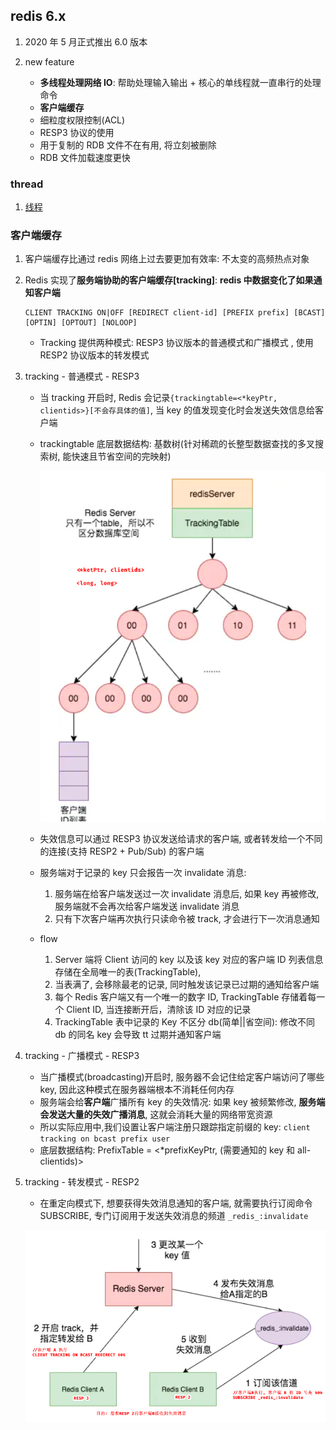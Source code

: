 ## redis 6.x

1. 2020 年 5 月正式推出 6.0 版本
2. new feature

   - **多线程处理网络 IO**: 帮助处理输入输出 + 核心的单线程就一直串行的处理命令
   - **客户端缓存**
   - 细粒度权限控制(ACL)
   - RESP3 协议的使用
   - 用于复制的 RDB 文件不在有用, 将立刻被删除
   - RDB 文件加载速度更快

### thread

1. [线程](./02.thread-io.md)

### 客户端缓存

1. 客户端缓存比通过 redis 网络上过去要更加有效率: 不太变的高频热点对象
2. Redis 实现了**服务端协助的客户端缓存[tracking]**: **redis 中数据变化了如果通知客户端**

   ```shell
   CLIENT TRACKING ON|OFF [REDIRECT client-id] [PREFIX prefix] [BCAST] [OPTIN] [OPTOUT] [NOLOOP]
   ```

   - Tracking 提供两种模式: RESP3 协议版本的普通模式和广播模式 , 使用 RESP2 协议版本的转发模式

3. tracking - 普通模式 - RESP3

   - 当 tracking 开启时, Redis 会记录`{trackingtable=<*keyPtr, clientids>}[不会存具体的值]`, 当 key 的值发现变化时会发送失效信息给客户端
   - trackingtable 底层数据结构: 基数树(针对稀疏的长整型数据查找的多叉搜索树, 能快速且节省空间的完映射)

     ![avatar](/static/image/db/redis-6.x-csc.png)

   - 失效信息可以通过 RESP3 协议发送给请求的客户端, 或者转发给一个不同的连接(支持 RESP2 + Pub/Sub) 的客户端
   - 服务端对于记录的 key 只会报告一次 invalidate 消息:

     1. 服务端在给客户端发送过一次 invalidate 消息后, 如果 key 再被修改, 服务端就不会再次给客户端发送 invalidate 消息
     2. 只有下次客户端再次执行只读命令被 track, 才会进行下一次消息通知

   - flow

     1. Server 端将 Client 访问的 key 以及该 key 对应的客户端 ID 列表信息存储在全局唯一的表(TrackingTable),
     2. 当表满了, 会移除最老的记录, 同时触发该记录已过期的通知给客户端
     3. 每个 Redis 客户端又有一个唯一的数字 ID, TrackingTable 存储着每一个 Client ID, 当连接断开后，清除该 ID 对应的记录
     4. TrackingTable 表中记录的 Key 不区分 db(简单||省空间): 修改不同 db 的同名 key 会导致 tt 过期并通知客户端

4. tracking - 广播模式 - RESP3

   - 当广播模式(broadcasting)开启时, 服务器不会记住给定客户端访问了哪些 key, 因此这种模式在服务器端根本不消耗任何内存
   - 服务端会给**客户端**广播所有 key 的失效情况: 如果 key 被频繁修改, **服务端会发送大量的失效广播消息**, 这就会消耗大量的网络带宽资源
   - 所以实际应用中,我们设置让客户端注册只跟踪指定前缀的 key: `client tracking on bcast prefix user`
   - 底层数据结构: PrefixTable = <\*prefixKeyPtr, (需要通知的 key 和 all-clientids)>

5. tracking - 转发模式 - RESP2

   - 在重定向模式下, 想要获得失效消息通知的客户端, 就需要执行订阅命令 SUBSCRIBE, 专门订阅用于发送失效消息的频道 `_redis_:invalidate`

   ![avatar](/static/image/db/redis-6.x-csc-resp2.png)
